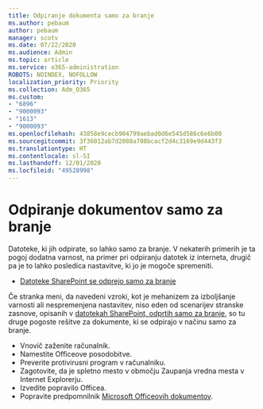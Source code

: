 ```yaml
---
title: Odpiranje dokumenta samo za branje
ms.author: pebaum
author: pebaum
manager: scotv
ms.date: 07/22/2020
ms.audience: Admin
ms.topic: article
ms.service: o365-administration
ROBOTS: NOINDEX, NOFOLLOW
localization_priority: Priority
ms.collection: Adm_O365
ms.custom:
- "6896"
- "9000093"
- "1613"
- "9000093"
ms.openlocfilehash: 43858e9cecb904799aebad0d6e545d586c6e6b00
ms.sourcegitcommit: 3f36012ab7d2088a708bcacf2d4c3169e9d443f3
ms.translationtype: HT
ms.contentlocale: sl-SI
ms.lasthandoff: 12/01/2020
ms.locfileid: "49528998"
---
```

# <a name="documents-opening-in-read-only"></a>Odpiranje dokumentov samo za branje

Datoteke, ki jih odpirate, so lahko samo za branje. V nekaterih primerih je ta pogoj dodatna varnost, na primer pri odpiranju datotek iz interneta, drugič pa je to lahko posledica nastavitve, ki jo je mogoče spremeniti.

- [Datoteke SharePoint se odprejo samo za branje](https://docs.microsoft.com/sharepoint/troubleshoot/lists-and-libraries/files-open-as-read-only-and-cannot-check-in-or-out)

Če stranka meni, da navedeni vzroki, kot je mehanizem za izboljšanje varnosti ali nespremenjena nastavitev, niso eden od scenarijev stranske zasnove, opisanih v [datotekah SharePoint, odprtih samo za branje](https://docs.microsoft.com/sharepoint/troubleshoot/lists-and-libraries/files-open-as-read-only-and-cannot-check-in-or-out), so tu druge pogoste rešitve za dokumente, ki se odpirajo v načinu samo za branje.

- Vnovič zaženite računalnik.
- Namestite Officeove posodobitve.
- Preverite protivirusni program v računalniku.
- Zagotovite, da je spletno mesto v območju Zaupanja vredna mesta v Internet Explorerju.
- Izvedite popravilo Officea.
- Popravite predpomnilnik [Microsoft Officeovih dokumentov](https://support.microsoft.com/office/delete-your-office-document-cache-b1d3765e-d71b-4bb8-99ca-acd22c42995d?ui=en-us&rs=en-us&ad=us).

